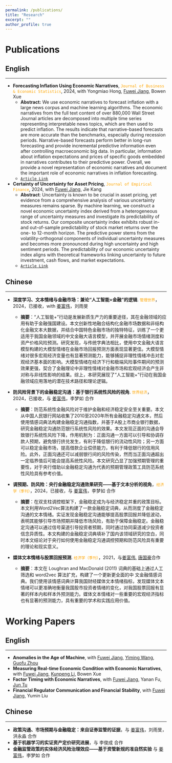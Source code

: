 ```yaml
---
permalink: /publications/
title: "Research"
excerpt: ""
author_profile: true
---
```



# Publications 

## English 
---


- **Forecasting Inflation Using Economic Narratives**, <span style="color: orange;">`Journal of Business & Economic Statistics`</span>, 2024, with Yongmiao Hong, [Fuwei Jiang](https://fuweijiang.weebly.com/), Bowen Xue
  - **Abstract:** We use economic narratives to forecast inflation with a large news corpus and machine learning algorithms. The economic narratives from the full text content of over 880,000 Wall Street Journal articles are decomposed into multiple time series representing interpretable news topics, which are then used to predict inflation. The results indicate that narrative-based forecasts are more accurate than the benchmarks, especially during recession periods. Narrative-based forecasts perform better in long-run forecasting and provide incremental predictive information even after controlling macroeconomic big data. In particular, information about inflation expectations and prices of specific goods embedded in narratives contributes to their predictive power. Overall, we provide a novel representation of economic narratives and document the important role of economic narratives in inflation forecasting.
  - [`Article Link`](https://www.tandfonline.com/doi/full/10.1080/07350015.2024.2347619?src=exp-la)
- **Certainty of Uncertainty for Asset Pricing**, <span style="color: orange;">`Journal of Empirical Finance`</span>, 2024, with [Fuwei Jiang](https://fuweijiang.weebly.com/), Jie Kang
  - **Abstract**: Uncertainty is known to be crucial in asset pricing, yet evidence from a comprehensive analysis of various uncertainty measures remains sparse. By machine learning, we construct a novel economic uncertainty index derived from a heterogeneous range of uncertainty measures and investigate its predictability of stock returns. Our composite uncertainty index exhibits robust in- and out-of-sample predictability of stock market returns over the one- to 12-month horizon. The predictive power stems from the volatility-orthogonal components of individual uncertainty measures and becomes more pronounced during high uncertainty and high sentiment periods. The predictability of our economic uncertainty index aligns with theoretical frameworks linking uncertainty to future investment, cash flows, and market expectations.
  - [`Article Link`](https://www.sciencedirect.com/science/article/pii/S0927539824000367)





## Chinese
---
- **深度学习、文本情绪与金融市场：兼论“人工智能+金融”的逻辑**. <span style="color: orange;">`管理世界`</span>，2024，已接收，with [姜富伟](https://fuweijiang.weebly.com/)，刘雨旻
  -  **摘要**：“人工智能+”行动是发展新质生产力的重要途径，其在金融领域的应用有助于金融强国建设。本文创新性地融合结构化金融市场数据和非结构化金融文本大数据，并结合中国特色金融市场的独特特征，训练了一个更适用于我国金融领域的中文金融大语言模型，并开展金融市场情绪测度和资产价格风险预测。研究发现，与传统字典法相比，使用中文金融大语言模型构建的大模型情绪在金融市场回报预测方面表现显著更佳。大模型情绪对很多宏观经济变量也有显著预测能力，能够捕捉非理性情绪冲击对宏观经济基本面的影响。大模型情绪在经济下行和极端风险事件期间的预测效果更强，契合了金融理论中非理性情绪对金融市场和宏观经济会产生非对称与非线性影响的结果。综上，本研究展现了“人工智能+”行动在我国金融领域应用落地的潜在技术路径和理论逻辑。

- **防风险背景下的金融稳定沟通：基于银行系统性风险的视角**. <span style="color: orange;">`世界经济`</span>，2024，已接收，与 [姜富伟](https://fuweijiang.weebly.com/)，李梦如 合作  
  - **摘要**：防范系统性金融风险对于维护金融和经济稳定安全至关重要。本文从中国人民银行网站收集了2010至2020年所有金融稳定沟通文本，然后使用情感词典法构建金融稳定沟通指数，并基于A股上市商业银行数据，研究金融稳定沟通防范银行系统性风险的效果。本文发现正面的沟通会导致银行系统性风险下降，作用机制为：正面沟通一方面可以引导和协调存款人预期，避免银行挤兑发生，有利于降低银行的流动性风险；另一方面可以稳定金融市场，提高借款企业偿债能力，有利于降低银行的信用风险。此外，正面沟通还可以减弱银行间的风险传染，然而当正面沟通超出一定临界值后可能会提高系统性风险。本文研究凸显了加强预期管理的重要性，对于央行借助以金融稳定沟通为代表的预期管理政策工具防范系统性风险具有参考价值。

- **调预期、防风险：央行金融稳定沟通效果研究——基于文本分析的视角**，<span style="color: orange;">`经济学（季刊）`</span>，2024，已接收，与 [姜富伟](https://fuweijiang.weebly.com/)，李梦如 合作
  - **摘要**：在双支柱调控框架下，金融稳定成为与经济稳定并重的政策目标。本文利用Word2Vec算法构建了一款金融稳定词典，从而测度了金融稳定沟通的文本情绪。实证发现金融稳定沟通能够提高股票回报并降低波动，表明其能够引导市场预期并降低市场风险，有助于保障金融稳定。金融稳定沟通可以通过信号渠道引导投资者预期，同时通过协同渠道减少投资者信念异质性。本文构建的金融稳定词典填补了国内该领域研究的空白，同时本文结论对于央行如何使用金融稳定沟通调控预期和防范风险具有重要的理论和现实意义。

- **媒体文本情绪与股票回报预测**. <span style="color: orange;">`经济学（季刊）`</span>，2021，与[姜富伟](https://fuweijiang.weebly.com/), [唐国豪](https://jt.hnu.edu.cn/info/1167/6086.htm)合作
  - **摘要**：本文在 Loughran and MacDonald (2011) 词典的基础上通过人工筛选和 word2vec 算法扩充，构建了一个更新更全面的中 文金融情感词典。我们使用该情感词典计算我国财经媒体文本情绪指标，发现媒体文本情绪可以更准确地衡量我国股市投资者情绪的变化，对我国股票回报有显著的样本内和样本外预测能力。媒体文本情绪对一些重要的宏观经济指标也有显著的预测能力，具有重要的学术和实践应用价值。


# Working Papers
## English 
---
- **Anomalies in the Age of Machine**, with [Fuwei Jiang](https://fuweijiang.weebly.com/), [Yiming Wang](https://econ.pku.edu.cn/szdw/zzjs/ybjs/sjrxx/327542.htm), [Guofu Zhou](https://apps.olin.wustl.edu/faculty/zhou/)
- **Measuring Real-time Economic Condition with Economic Narratives**, with [Fuwei Jiang](https://fuweijiang.weebly.com/), [Kunpeng Li](https://isem.cueb.edu.cn/szdw/xyjs/90106.htm), Bowen Xue
- **Factor Timing with Economic Narratives**, with [Fuwei Jiang](https://fuweijiang.weebly.com/), Yanan Fu, [Jun Tu](http://www.mysmu.edu/faculty/tujun/default.html)
- **Financial Regulator Communication and Financial Stability**, with [Fuwei Jiang](https://fuweijiang.weebly.com/), Yumin Liu

## Chinese
---
- **政策沟通、市场预期与金融稳定：来自证券监管的证据**，与 [姜富伟](https://fuweijiang.weebly.com/)，刘雨旻，洪永淼 合作
- **基于机器学习的实证资产定价研究进展**，与 李俊成 合作
- **金融监管政策的实体经济风险治理效应——基于资管新规的准自然实验** 与 [姜富伟](https://fuweijiang.weebly.com/)，李梦如 合作
